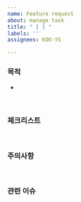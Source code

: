 ```yaml
---
name: Feature request
about: manage task
title: " [ ] "
labels: ''
assignees: KOO-YS

---
```


### 목적
- 

<br>

### 체크리스트


<br>

### 주의사항

<br>

### 관련 이슈


<br>
